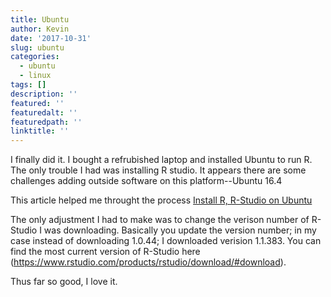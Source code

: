 ```yaml
---
title: Ubuntu
author: Kevin
date: '2017-10-31'
slug: ubuntu
categories:
  - ubuntu
  - linux
tags: []
description: ''
featured: ''
featuredalt: ''
featuredpath: ''
linktitle: ''
---
```


I finally did it. I bought a refrubished laptop and installed Ubuntu to run R. The only trouble I had was installing R studio. It appears there are some challenges adding outside software on this platform--Ubuntu 16.4

This article helped me throught the process [Install R, R-Studio on Ubuntu](https://medium.com/@GalarnykMichael/install-r-and-rstudio-on-ubuntu-12-04-14-04-16-04-b6b3107f7779)



The only adjustment I had to make was to change the verison number of R-Studio I was downloading. Basically you update the version number; in my case instead of downloading 1.0.44; I downloaded verision 1.1.383.  You can find the most current version of R-Studio here (https://www.rstudio.com/products/rstudio/download/#download). 

Thus far so good, I love it. 
